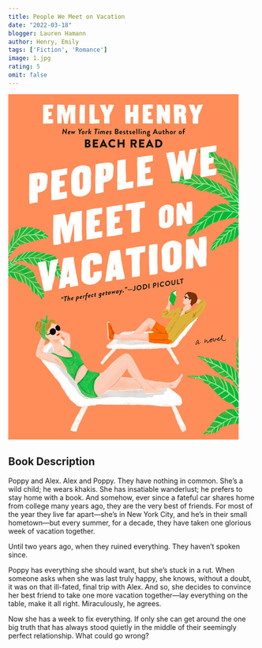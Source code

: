 ```yaml
---
title: People We Meet on Vacation
date: "2022-03-18"
blogger: Lauren Hamann
author: Henry, Emily
tags: ['Fiction', 'Romance']
image: 1.jpg
rating: 5
omit: false
---
```


![Book Cover](1.jpg)

## Book Description

Poppy and Alex. Alex and Poppy. They have nothing in common. She’s a wild child; he wears khakis. She has insatiable wanderlust; he prefers to stay home with a book. And somehow, ever since a fateful car shares home from college many years ago, they are the very best of friends. For most of the year they live far apart—she’s in New York City, and he’s in their small hometown—but every summer, for a decade, they have taken one glorious week of vacation together.

Until two years ago, when they ruined everything. They haven’t spoken since.

Poppy has everything she should want, but she’s stuck in a rut. When someone asks when she was last truly happy, she knows, without a doubt, it was on that ill-fated, final trip with Alex. And so, she decides to convince her best friend to take one more vacation together—lay everything on the table, make it all right. Miraculously, he agrees.

Now she has a week to fix everything. If only she can get around the one big truth that has always stood quietly in the middle of their seemingly perfect relationship. What could go wrong?
